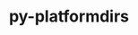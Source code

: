 ---
title: "py-platformdirs"
layout: cache
categories: [package, develop-2023-06-04]
meta: {"versions": ["3.5.0"], "compilers": ["gcc@=11.1.0", "gcc@=7.3.1"], "oss": ["amzn2", "ubuntu20.04"], "platforms": ["linux"], "targets": ["aarch64", "neoverse_n1", "ppc64le", "x86_64_v3"], "stacks": ["aws-isc", "aws-isc-aarch64", "data-vis-sdk", "e4s", "e4s-power", "root"], "num_specs": 12, "num_specs_by_stack": {"aws-isc-aarch64": 2, "root": 12, "aws-isc": 1, "e4s-power": 3, "e4s": 4, "data-vis-sdk": 2}}
spec_details: [{"hash": "hgka3tlydtgnaburagszxospu3qt5tnf", "compiler": "gcc@=7.3.1", "versions": ["3.5.0"], "os": "amzn2", "platform": "linux", "target": "aarch64", "variants": ["build_system=python_pip", "~wheel"], "stacks": ["aws-isc-aarch64", "root"], "size": "-", "tarball": "https://binaries.spack.io/releases/develop-2023-06-04/build_cache/linux-amzn2-aarch64/gcc-7.3.1/py-platformdirs-3.5.0/linux-amzn2-aarch64-gcc-7.3.1-py-platformdirs-3.5.0-hgka3tlydtgnaburagszxospu3qt5tnf.spack"}, {"hash": "xa3dgydrf5npvfwcydci3nwylv7t3gz3", "compiler": "gcc@=7.3.1", "versions": ["3.5.0"], "os": "amzn2", "platform": "linux", "target": "neoverse_n1", "variants": ["build_system=python_pip", "~wheel"], "stacks": ["aws-isc-aarch64", "root"], "size": "-", "tarball": "https://binaries.spack.io/releases/develop-2023-06-04/build_cache/linux-amzn2-neoverse_n1/gcc-7.3.1/py-platformdirs-3.5.0/linux-amzn2-neoverse_n1-gcc-7.3.1-py-platformdirs-3.5.0-xa3dgydrf5npvfwcydci3nwylv7t3gz3.spack"}, {"hash": "3x7gieqn5soxhtefu2tms3x4cndldejw", "compiler": "gcc@=7.3.1", "versions": ["3.5.0"], "os": "amzn2", "platform": "linux", "target": "x86_64_v3", "variants": ["build_system=python_pip", "~wheel"], "stacks": ["aws-isc", "root"], "size": "-", "tarball": "https://binaries.spack.io/releases/develop-2023-06-04/build_cache/linux-amzn2-x86_64_v3/gcc-7.3.1/py-platformdirs-3.5.0/linux-amzn2-x86_64_v3-gcc-7.3.1-py-platformdirs-3.5.0-3x7gieqn5soxhtefu2tms3x4cndldejw.spack"}, {"hash": "zaprczzkvzffwntnyvw54l64tli46gqd", "compiler": "gcc@=11.1.0", "versions": ["3.5.0"], "os": "ubuntu20.04", "platform": "linux", "target": "ppc64le", "variants": ["build_system=python_pip", "~wheel"], "stacks": ["e4s-power", "root"], "size": "-", "tarball": "https://binaries.spack.io/releases/develop-2023-06-04/build_cache/linux-ubuntu20.04-ppc64le/gcc-11.1.0/py-platformdirs-3.5.0/linux-ubuntu20.04-ppc64le-gcc-11.1.0-py-platformdirs-3.5.0-zaprczzkvzffwntnyvw54l64tli46gqd.spack"}, {"hash": "ehpl42ymtkwujbjc45frzhit4u3kl5pi", "compiler": "gcc@=11.1.0", "versions": ["3.5.0"], "os": "ubuntu20.04", "platform": "linux", "target": "ppc64le", "variants": ["build_system=python_pip", "~wheel"], "stacks": ["e4s-power", "root"], "size": "-", "tarball": "https://binaries.spack.io/releases/develop-2023-06-04/build_cache/linux-ubuntu20.04-ppc64le/gcc-11.1.0/py-platformdirs-3.5.0/linux-ubuntu20.04-ppc64le-gcc-11.1.0-py-platformdirs-3.5.0-ehpl42ymtkwujbjc45frzhit4u3kl5pi.spack"}, {"hash": "q4aniyneormp67dojcz43ukx6mcjtkcg", "compiler": "gcc@=11.1.0", "versions": ["3.5.0"], "os": "ubuntu20.04", "platform": "linux", "target": "ppc64le", "variants": ["build_system=python_pip", "~wheel"], "stacks": ["e4s-power", "root"], "size": "-", "tarball": "https://binaries.spack.io/releases/develop-2023-06-04/build_cache/linux-ubuntu20.04-ppc64le/gcc-11.1.0/py-platformdirs-3.5.0/linux-ubuntu20.04-ppc64le-gcc-11.1.0-py-platformdirs-3.5.0-q4aniyneormp67dojcz43ukx6mcjtkcg.spack"}, {"hash": "5xo2zz4wzsl4hmlsfvat6q7pwzqjix3j", "compiler": "gcc@=11.1.0", "versions": ["3.5.0"], "os": "ubuntu20.04", "platform": "linux", "target": "x86_64_v3", "variants": ["build_system=python_pip", "~wheel"], "stacks": ["root", "e4s"], "size": "-", "tarball": "https://binaries.spack.io/releases/develop-2023-06-04/build_cache/linux-ubuntu20.04-x86_64_v3/gcc-11.1.0/py-platformdirs-3.5.0/linux-ubuntu20.04-x86_64_v3-gcc-11.1.0-py-platformdirs-3.5.0-5xo2zz4wzsl4hmlsfvat6q7pwzqjix3j.spack"}, {"hash": "g3wpniodu644ybuulp4oesevmvtm4u5u", "compiler": "gcc@=11.1.0", "versions": ["3.5.0"], "os": "ubuntu20.04", "platform": "linux", "target": "x86_64_v3", "variants": ["build_system=python_pip", "~wheel"], "stacks": ["data-vis-sdk", "root"], "size": "-", "tarball": "https://binaries.spack.io/releases/develop-2023-06-04/build_cache/linux-ubuntu20.04-x86_64_v3/gcc-11.1.0/py-platformdirs-3.5.0/linux-ubuntu20.04-x86_64_v3-gcc-11.1.0-py-platformdirs-3.5.0-g3wpniodu644ybuulp4oesevmvtm4u5u.spack"}, {"hash": "xvsqgmdkrank65ut3e4wewxwk52m7wyl", "compiler": "gcc@=11.1.0", "versions": ["3.5.0"], "os": "ubuntu20.04", "platform": "linux", "target": "x86_64_v3", "variants": ["build_system=python_pip", "~wheel"], "stacks": ["root", "e4s"], "size": "-", "tarball": "https://binaries.spack.io/releases/develop-2023-06-04/build_cache/linux-ubuntu20.04-x86_64_v3/gcc-11.1.0/py-platformdirs-3.5.0/linux-ubuntu20.04-x86_64_v3-gcc-11.1.0-py-platformdirs-3.5.0-xvsqgmdkrank65ut3e4wewxwk52m7wyl.spack"}, {"hash": "anrvg4jzh3k3le6okb5qtnbj5g75h4y2", "compiler": "gcc@=11.1.0", "versions": ["3.5.0"], "os": "ubuntu20.04", "platform": "linux", "target": "x86_64_v3", "variants": ["build_system=python_pip", "~wheel"], "stacks": ["data-vis-sdk", "root"], "size": "-", "tarball": "https://binaries.spack.io/releases/develop-2023-06-04/build_cache/linux-ubuntu20.04-x86_64_v3/gcc-11.1.0/py-platformdirs-3.5.0/linux-ubuntu20.04-x86_64_v3-gcc-11.1.0-py-platformdirs-3.5.0-anrvg4jzh3k3le6okb5qtnbj5g75h4y2.spack"}, {"hash": "esj2wib2qr3bthto7yrs4qjl5gcxgnwy", "compiler": "gcc@=11.1.0", "versions": ["3.5.0"], "os": "ubuntu20.04", "platform": "linux", "target": "x86_64_v3", "variants": ["build_system=python_pip", "~wheel"], "stacks": ["root", "e4s"], "size": "-", "tarball": "https://binaries.spack.io/releases/develop-2023-06-04/build_cache/linux-ubuntu20.04-x86_64_v3/gcc-11.1.0/py-platformdirs-3.5.0/linux-ubuntu20.04-x86_64_v3-gcc-11.1.0-py-platformdirs-3.5.0-esj2wib2qr3bthto7yrs4qjl5gcxgnwy.spack"}, {"hash": "fucbijfn6zuoa3otqdgmstfdyopd3v3h", "compiler": "gcc@=11.1.0", "versions": ["3.5.0"], "os": "ubuntu20.04", "platform": "linux", "target": "x86_64_v3", "variants": ["build_system=python_pip", "~wheel"], "stacks": ["root", "e4s"], "size": "-", "tarball": "https://binaries.spack.io/releases/develop-2023-06-04/build_cache/linux-ubuntu20.04-x86_64_v3/gcc-11.1.0/py-platformdirs-3.5.0/linux-ubuntu20.04-x86_64_v3-gcc-11.1.0-py-platformdirs-3.5.0-fucbijfn6zuoa3otqdgmstfdyopd3v3h.spack"}]
---